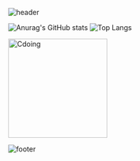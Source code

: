 ![header](https://capsule-render.vercel.app/api?type=waving&color=gradient&customColorList=18&height=300&section=header&text=Hi,%20I'm%20Hyojin&fontSize=90)

![Anurag's GitHub stats](https://github-readme-stats.vercel.app/api?username=HJNJu&show_icons=true&theme=buefy)
![Top Langs](https://github-readme-stats.vercel.app/api/top-langs/?username=HJNJu&layout=compact)


<img alt="Cdoing" width="200" src="https://res.cloudinary.com/practicaldev/image/fetch/s--jbblUf9N--/c_limit%2Cf_auto%2Cfl_progressive%2Cq_66%2Cw_880/https://dev-to-uploads.s3.amazonaws.com/uploads/articles/twxlvixc93j8vmm4zp53.gif">

![footer](https://capsule-render.vercel.app/api?type=waving&color=gradient&customColorList=15&height=120&section=footer)
